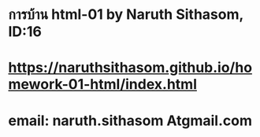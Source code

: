 # การบ้าน html-01 by Naruth Sithasom, ID:16
# https://naruthsithasom.github.io/homework-01-html/index.html
# email: naruth.sithasom Atgmail.com
